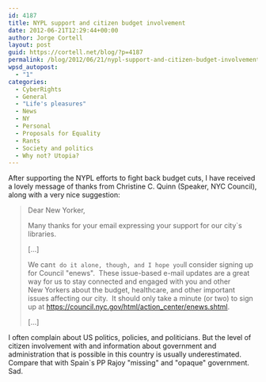 ```yaml
---
id: 4187
title: NYPL support and citizen budget involvement
date: 2012-06-21T12:29:44+00:00
author: Jorge Cortell
layout: post
guid: https://cortell.net/blog/?p=4187
permalink: /blog/2012/06/21/nypl-support-and-citizen-budget-involvement/
wpsd_autopost:
  - "1"
categories:
  - CyberRights
  - General
  - "Life's pleasures"
  - News
  - NY
  - Personal
  - Proposals for Equality
  - Rants
  - Society and politics
  - Why not? Utopia?
---
```

After supporting the NYPL efforts to fight back budget cuts, I have received a lovely message of thanks from Christine C. Quinn (Speaker, NYC Council), along with a very nice suggestion:

> Dear New Yorker, 
> 
> Many thanks for your email expressing your support for our city`s libraries. 
> 
> [...]
> 
> We can`t do it alone, though, and I hope you`ll consider signing up for Council "enews".  These issue-based e-mail updates are a great way for us to stay connected and engaged with you and other New Yorkers about the budget, healthcare, and other important issues affecting our city.  It should only take a minute (or two) to sign up at <https://council.nyc.gov/html/action_center/enews.shtml>.
> 
> [...]

I often complain about US politics, policies, and politicians. But the level of citizen involvement with and information about government and administration that is possible in this country is usually underestimated. Compare that with Spain`s PP Rajoy "missing" and "opaque" government. Sad.